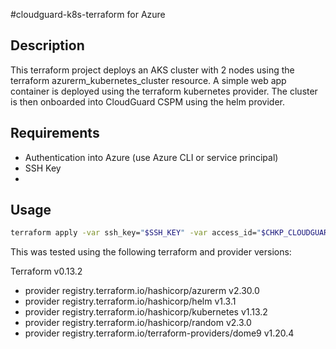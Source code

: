 #cloudguard-k8s-terraform for Azure

## Description

This terraform project deploys an AKS cluster with 2 nodes using the terraform azurerm_kubernetes_cluster resource.  A simple web app container is deployed using the terraform kubernetes provider.  The cluster is then onboarded into CloudGuard CSPM using the helm provider.

## Requirements

- Authentication into Azure (use Azure CLI or service principal)
- SSH Key
-
## Usage

```bash
terraform apply -var ssh_key="$SSH_KEY" -var access_id="$CHKP_CLOUDGUARD_ID" -var secret_key="$CHKP_CLOUDGUARD_SECRET"
```
This was tested using the following terraform and provider versions:

Terraform v0.13.2
+ provider registry.terraform.io/hashicorp/azurerm v2.30.0
+ provider registry.terraform.io/hashicorp/helm v1.3.1
+ provider registry.terraform.io/hashicorp/kubernetes v1.13.2
+ provider registry.terraform.io/hashicorp/random v2.3.0
+ provider registry.terraform.io/terraform-providers/dome9 v1.20.4
